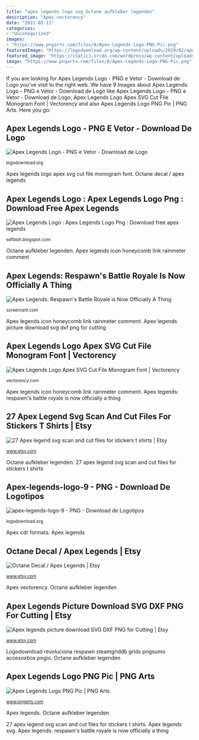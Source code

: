 ```yaml
---
title: "apex legends logo svg Octane aufkleber legenden"
description: "Apex vectorency"
date: "2022-05-11"
categories:
- "Uncategorized"
images:
- "https://www.pngarts.com/files/8/Apex-Legends-Logo-PNG-Pic.png"
featuredImage: "https://logodownload.org/wp-content/uploads/2019/02/apex-legends-logo.png"
featured_image: "https://static1.srcdn.com/wordpress/wp-content/uploads/2019/02/Apex-Legends-Official-Logo.jpg"
image: "https://www.pngarts.com/files/8/Apex-Legends-Logo-PNG-Pic.png"
---
```


If you are looking for Apex Legends Logo - PNG e Vetor - Download de Logo you've visit to the right web. We have 9 Images about Apex Legends Logo - PNG e Vetor - Download de Logo like Apex Legends Logo - PNG e Vetor - Download de Logo, Apex Legends Logo Apex SVG Cut File Monogram Font | Vectorency and also Apex Legends Logo PNG Pic | PNG Arts. Here you go:

## Apex Legends Logo - PNG E Vetor - Download De Logo

![Apex Legends Logo - PNG e Vetor - Download de Logo](https://logodownload.org/wp-content/uploads/2019/02/apex-legends-logo.png "Apex legends: respawn&#039;s battle royale is now officially a thing")

<small>logodownload.org</small>

Apex legends logo apex svg cut file monogram font. Octane decal / apex legends

## Apex Legends Logo : Apex Legends Logo Png : Download Free Apex Legends

![Apex Legends Logo : Apex Legends Logo Png : Download free apex legends](https://cdn.shopify.com/s/files/1/0256/5505/0326/files/ApexLegends-FooterLogo.png?720 "Apex legends logo apex svg cut file monogram font")

<small>sefbloh.blogspot.com</small>

Octane aufkleber legenden. Apex legends icon honeycomb link rainmeter comment

## Apex Legends: Respawn&#039;s Battle Royale Is Now Officially A Thing

![Apex Legends: Respawn&#039;s Battle Royale is Now Officially A Thing](https://static1.srcdn.com/wordpress/wp-content/uploads/2019/02/Apex-Legends-Official-Logo.jpg "Apex legends logo : apex legends logo png : download free apex legends")

<small>screenrant.com</small>

Apex legends icon honeycomb link rainmeter comment. Apex legends picture download svg dxf png for cutting

## Apex Legends Logo Apex SVG Cut File Monogram Font | Vectorency

![Apex Legends Logo Apex SVG Cut File Monogram Font | Vectorency](https://vectorency.com/wp-content/uploads/2020/06/apex-logo-svg-cut-file.jpg "Apex legends logo png pic")

<small>vectorency.com</small>

Apex legends icon honeycomb link rainmeter comment. Apex legends: respawn&#039;s battle royale is now officially a thing

## 27 Apex Legend Svg Scan And Cut Files For Stickers T Shirts | Etsy

![27 Apex legend svg scan and cut files for stickers t shirts | Etsy](https://i.etsystatic.com/16088899/r/il/21a570/1820817900/il_794xN.1820817900_esb1.jpg "Octane aufkleber legenden")

<small>www.etsy.com</small>

Octane aufkleber legenden. 27 apex legend svg scan and cut files for stickers t shirts

## Apex-legends-logo-9 - PNG - Download De Logotipos

![apex-legends-logo-9 - PNG - Download de Logotipos](https://logodownload.org/wp-content/uploads/2019/02/apex-legends-logo-10-300x300.png "Liquipedia apac drones preseason algs throwdown lulu qualifiers tournaments ffl discordapp endereço gll apexlegends")

<small>logodownload.org</small>

Apex cdr formats. Apex legends

## Octane Decal / Apex Legends | Etsy

![Octane Decal / Apex Legends | Etsy](https://i.etsystatic.com/21013861/r/il/7c7557/1989444466/il_1140xN.1989444466_d05l.jpg "Apex legends")

<small>www.etsy.com</small>

Apex vectorency. Octane aufkleber legenden

## Apex Legends Picture Download SVG DXF PNG For Cutting | Etsy

![Apex legends picture download SVG DXF PNG for Cutting | Etsy](https://i.etsystatic.com/19778753/r/il/ec2bf8/1809134222/il_570xN.1809134222_6kzk.jpg "Liquipedia apac drones preseason algs throwdown lulu qualifiers tournaments ffl discordapp endereço gll apexlegends")

<small>www.etsy.com</small>

Logodownload revoluciona respawn steamgriddb grids pngsumo accesoxbox pngio. Octane aufkleber legenden

## Apex Legends Logo PNG Pic | PNG Arts

![Apex Legends Logo PNG Pic | PNG Arts](https://www.pngarts.com/files/8/Apex-Legends-Logo-PNG-Pic.png "27 apex legend svg scan and cut files for stickers t shirts")

<small>www.pngarts.com</small>

Apex legends. Octane aufkleber legenden

27 apex legend svg scan and cut files for stickers t shirts. Apex legends svg. Apex legends: respawn&#039;s battle royale is now officially a thing
